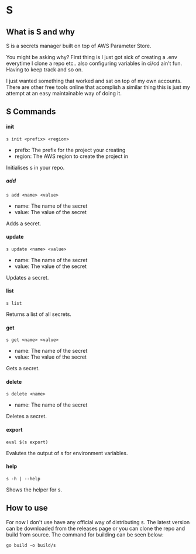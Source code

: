 # S

## What is S and why
S is a secrets manager built on top of AWS Parameter Store. 

You might be asking why? First thing is I just got sick of creating a .env
everytime I clone a repo etc.. also configuring variables in ci/cd ain't fun.
Having to keep track and so on.

I just wanted something that worked and sat on top of my own accounts. There
are other free tools online that acomplish a similar thing this is just my
attempt at an easy maintainable way of doing it.

## S Commands
#### init
```
s init <prefix> <region>
```
- prefix: The prefix for the project your creating
- region: The AWS region to create the project in

Initialises s in your repo.

##### add
```
s add <name> <value>
```
- name: The name of the secret
- value: The value of the secret

Adds a secret.

#### update
```
s update <name> <value>
```
- name: The name of the secret
- value: The value of the secret

Updates a secret.

#### list
```
s list
```
Returns a list of all secrets.

#### get
```
s get <name> <value>
```
- name: The name of the secret
- value: The value of the secret

Gets a secret.

#### delete
```
s delete <name>
```
- name: The name of the secret

Deletes a secret.

#### export
```
eval $(s export)
```
Evalutes the output of s for environment variables.

#### help
```
s -h | --help
```
Shows the helper for s.

## How to use
For now I don't use have any official way of distributing s. The latest version
can be downloaded from the releases page or you can clone the repo and build from
source. The command for building can be seen below:
```
go build -o build/s
```
